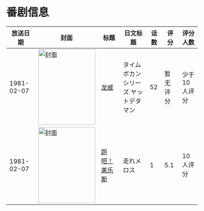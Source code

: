 # 番剧信息

|放送日期|封面|标题|日文标题|话数|评分|评分人数|
|---|---|---|---|---|---|---|
|1981-02-07|<img src="https://lain.bgm.tv/pic/cover/c/06/ae/37298_jr1o1.jpg" alt="封面" style="width:150px;height:200px;object-fit:cover;">|[龙威](https://bangumi.tv/subject/37298)|タイムボカンシリーズ ヤットデタマン|52|暂无评分|少于10人评分|
|1981-02-07|<img src="https://lain.bgm.tv/pic/cover/c/bd/34/97990_vEhNh.jpg" alt="封面" style="width:150px;height:200px;object-fit:cover;">|[跑吧！美乐斯](https://bangumi.tv/subject/97990)|走れメロス|1|5.1|10人评分|
